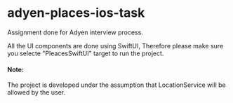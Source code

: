 # adyen-places-ios-task
Assignment done for Adyen interview process. 

All the UI components are done using SwiftUI, 
Therefore please make sure you selecte "PleacesSwiftUI" target to run the project.

#### Note:
The project is developed under the assumption that LocationService will be allowed by the user.
